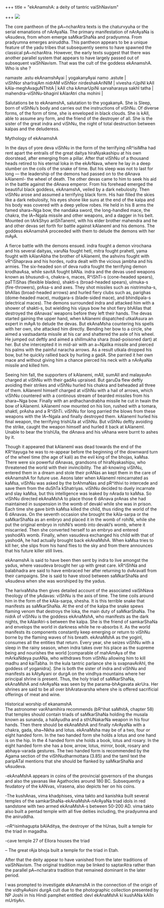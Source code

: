 +++
title = "ekAnamshA: a deity of tantric vaiShNavism"

+++
[![](https://i1.wp.com/photos1.blogger.com/blogger/2010/410/320/ekAnamshA.0.jpg)](http://photos1.blogger.com/blogger/2010/410/1600/ekAnamshA.0.jpg)

The core pantheon of the pA\~ncharAtra texts is the chaturvyuha or the
serial emanations of nArAyaNa. The primary manifestation of nArAyaNa is
vAsudeva, from whom emerge saMkarShaNa and pradyumna. From pradyumna
emerges aniruddha. This pantheon appears to be a unique feature of the
yadu tribes that subsequently seems to have spawned the classical
pA\~ncharAtra. However, the early texts suggest that there was another
parallel system that appears to have largely passed out of subsequent
vaiShNavism. That was the cult of the goddess ekAnamshA. Who is she ?

namaste .astu ekAnamshAyai | yogakanyAyai namo .astute |   
viShNor sharIrajAm nidrAM viShNor nirdeshakAriNIM | vivesha rUpiNI kAlI
kAla-meghAvaguNThitA | kAlI cha kAmarUpiNi sarvaharasya sakhI tatha |
mahendra-viShNu-bhaginI kAlarAtri cha mohini |

Salutations be to ekAnamshA, salutation to the yogakanyA. She is Sleep,
born of viShNu’s body and carries out the instructions of viShNu. Of
diverse forms, of the form of time, she is enveloped in black clouds.
She is kAlI, able to assume any form, and the friend of the destroyer of
all. She is the sister of the great indra and viShNu, the night of total
destruction between kalpas and the deluderess.

Mythology of ekAnamshA

In the days of yore deva viShNu in the form of the terrifying nR^isiMha
had rent apart the entrails of the great daitya hiraNyakashipu at his
own doorstead, after emerging from a pillar. After that viShNu of a
thousand heads retired to his eternal loka in the ekArNava, where he lay
in a deep slumber on the coils of the snake of time. But his sleep was
not to last for long — the leadership of the demons had passed on to the
dAnava kAlanemI- the wheel of death. The other devas came to him to seek
his aid in the battle against the dAnava emperor. From his forehead
emerged the beautiful black goddess, ekAnamshA, veiled by a dark
nebulosity. Then viShNu arose and assumed a terrifying black form. His
hair filled the skies like a dark nebulosity, his eyes shone like suns
at the end of the kalpa and his body was covered with a deep yellow
robes. He held in his 8 arms the famed shara\~Nga bow, the nandaka
sword, the long-handled mace, the chakra, the lA\~Ngala missile and
other weapons, and a dagger in his belt. Mounted on tArkShyo
ariShTanemI, with his elder brother mahendra and he and other devas set
forth for battle against kAlanemI and his demons. The goddess ekAnamshA
proceeded with them to delude the demons with her mAyA.

A fierce battle with the demons ensued. indra fought a demon virochana
and his several daityas, varuNa fought hetI, mitra fought prahetI, yama
fought with kAlanAbha the brother of kAlanemI, the ashvins fought with
vR^iShaprava and his hordes, rudra dealt with the vicious jambha and his
armies. The six-headed son of deva rudra fought the terrifying demon
krodhavAsa, while savitA fought bANa. indra and the devas used weapons
known as bhusundi-s, chakra-s, maces, R^iShTi-s (cone-headed spears),
paTTiShas (flexible blades), shakti-s (broad-headed spears), ulmuka-s
(fire-throwers), prAsa-s and axes. They shot missiles such as
nistrimsha-s, bhAllas (broad-headed arrows) and hurled fiery clubs such
as, parighas (dome-headed mace), mudgara-s (blade-sided mace), and
bhindipala-s (electrical maces). The demons surrounded indra and
attacked him with a shower of shakti-s, but wielding his vijaya bow he
shot fiery bhAllas that destroyed the dAnavas’ weapons before they left
their hands. The devas started gaining the upper hand, when kAlanemi
dispatched utkalAsura an expert in mAyA to delude the devas. But
ekAnaMsha countering his spells with her own, she attacked him directly.
Bending her bow to a circle, she aimed a vastsadanta missile at his car
and shattered the axle of his wheel. He jumped out deftly and aimed a
shilImukha shara (toad-poisoned dart) at her. But she intercepted it in
mid-air with an a\~Njalika missile and pierced his palms with the
painful naracha arrows. As a result utkala dropped his bow, but he
quickly rallied back by hurling a gadA. She parried it her own mace and
without giving him a chance pierced his neck with a nArAyaNa missile and
killed him.

Seeing him fall, the supporters of kAlanemi, mAlI, sumAlI and malayavAn
charged at viShNu with their gadAs upraised. But garuDa flew deftly
avoiding their strikes and viShNu hurled his chakra and beheaded all
three of them. kAlanemI himself charged at viShNu with a hail of arrows,
which viShNu countered with a continous stream of bearded missiles from
his shara\~Nga bow. Finally with an ardhachandrabha missile he cut in
twain the bow of kAlanemI. kAlanemI now mounted on his lion, rushed with
a tomara, shaktI, prAsha and a R^iShTi. viShNu for long parried the
blows from these weapons with the lA\~Ngala and finally destroyed them.
kAlanemI hurled his final weapon, the terrifying trishUla at viShNu. But
viShNu deftly avoiding the strike, caught the weapon himself and hurled
it back at kAlanemI. Unable to bear the trishUla, the dAnava and his
vAhana were burnt to ashes by it.

Though it appeared that kAlanemI was dead towards the end of the
KR^itayuga he was to re-appear before the beginning of the downward turn
of the wheel time (the age of kali) as the evil king of the bhojas,
kaMsa. There were six powerful dAnavas, grandsons of hiraNyakashipu, who
threatened the world with their invincibility. The all-knowing viShNu,
entered them in a dream and stole their prANas an kept them in the care
of ekAnamshA for future use. Aeons later when kAlanemI reincarnated as
kaMsa, viShNu was asked by the brAhmaNas and pR^ithivi to intercede and
save them from the duShTa kShatriyas. viShNu decided to duely incarnate
and slay kaMsa, but this intelligence was leaked by nArada to kaMsa. So
viShNu directed ekAnaMshA to place those 6 dAnava prAnas she had
maintained in suspension in the womb of devakI while she was in prison.
Each time she gave birth kaMsa killed the child, thus riding the world
of the 6 dAnavas. On the seventh occasion she brought the kAla-sarpa or
the saMkarShaNa as an embryo and placed it in the womb of rohiNi, while
she put the original embryo in rohiNi’s womb into devakI’s womb, where
it miscarried. Then she converted herself to an embryo and entered
yashodA’s womb. Finally, when vasudeva exchanged his child with that of
yashodA, he had actually brought back ekAnaMshA. When kaMsa tries to
kill her, she slips from his hand flies to the sky and from there
announces that his future killer still lives.

ekAnamshA is said to have been then sent by indra to live amongst the
yadus, where vasudeva brought her up with great care. kR^iShNa and
balabhadra are said to have embraced her after returning to dvAravatI
from their campaigns. She is said to have stood between saMkarShaNa and
vAsudeva when she was worshiped by the yadus.

The harivaMsha then gives detailed account of the associated vaiShNava
theology of the yAdavas: viShNu is the axis of time. The time coils
around him in the form of the kAla-sarpa, shesha. It is this terrible
snake that manifests as saMkarShaNa. At the end of the kalpa the snake
spews flaming venom that destroys the loka, the main duty of
saMkarShaNa. The nidrA of viShNu is the goddess ekAnaMshA, who manifests
as the dark nights, the kAlarAtri-s between the kalpa. She is the friend
of samkarShaNa and envelops the world in darkness while he re-absorbs
it. As the world manifests its components constantly keep emerging or
return to viShNu borne by the flaming waves of his breath. ekAnaMshA as
the yoginI, consumes all the entities that return. Every year, she
seizes viShNu with a sleep in the rainy season, when indra takes over
his place as the supreme being and nourishes the world \[comparable of
mahAmAya of the mArkaNdeya purANa, who withdraws from viShNu allowing
him to kill madhu and kaiTabha. In the kula tantric parlance she is
svapnavArAhI, the goddess of yoganidra\]. She is both the sister of
indra and viShNu and manifests as kAtyAyani or durgA on the vindhya
mountains where her principal shrine is present. Thus, the holy triad of
saMkarShaNa, ekAnaMshA and nArAyaNa was seen by the parama-bhAgavata
akrUra. Her shrines are said to be all over bhAratavarsha where she is
offered sacrificial offerings of meat and wine.

Historical worship of ekanamshA  
The astronomer varAhamihira recommends (bR^ihat saMhitA, chapter 58)
that temples should contain triads of saMkarShaNa holding the musala
known as sunanda, a halAyudha and a sthUNakarNa weapon in his four
hands. Then there should be ekAnaMshA and finally nArAyaNa with a
chakra, gada, sha\~Nkha and lotus. ekAnaMsha may be of a two, four or
eight handed form. In the two handed form she holds a lotus and one hand
is on the hip. In the 4 handed form she holds a book, lotus and rosary.
In the eight handed form she has a bow, arrow, lotus, mirror, book,
rosary and abhaya-varada gestures. The two handed form is recommended by
the Agama section of the viShNudharmottara (3.85) and the tamil text the
paripATal mentions that she should be flanked by saMkarShaNa and
vAsudeva.

\-ekAnaMshA appears in coins of the provincial governors of the shungas
and also the yavanas like Agathocles around 180 BC. Subsequently a
feudatory of the kANvas, vIrasena, also depicts her on his coins.

\-The kushAnas, vima khadphises, vima takto and kanishka built several
temples of the samkarShaNa-ekAnaMshA-nArAyaNa triad idols in red
sandstone with two armed ekAnaMshA-s between 50-200 AD. vima takto also
built a pentad temple with all five deities including, the pradyumna and
the aniruddha.

\-nR^isimhagupta bAlAditya, the destroyer of the hUnas, built a temple
for the triad in magadha.

\-cave temple 27 of Ellora houses the triad

– The great rAja bhoja built a temple for the triad in Etah.

After that the deity appear to have vanished from the later traditions
of vaiShNavism. The original tradition may be linked to saptarAtra
rather than the parallel pA\~ncharatra tradition that remained dominant
in the later period.

I was prompted to investigate ekAnamshA in the connection of the origin
of the vidhyAvAsini durgA cult due to the photographic collection
presented by NP Joshi in his Hindi pamphet entitled: devI ekAnaMshA ki
kushANa kAlIn mUrtiyAn.
